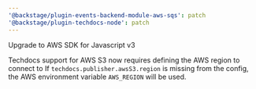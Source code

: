 ```yaml
---
'@backstage/plugin-events-backend-module-aws-sqs': patch
'@backstage/plugin-techdocs-node': patch
---
```


Upgrade to AWS SDK for Javascript v3

Techdocs support for AWS S3 now requires defining the AWS region to connect to
If `techdocs.publisher.awsS3.region` is missing from the config, the AWS environment variable `AWS_REGION` will be used.
